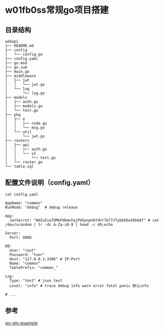 # w01fb0ss常规go项目搭建

## 目录结构
```shell
webapi
├── README.md
├── config
│   └── config.go
├── config.yaml
├── go.mod
├── go.sum
├── main.go
├── middleware
│   ├── jwt
│   │   └── jwt.go
│   └── log
│       └── log.go
├── models
│   ├── auth.go
│   ├── models.go
│   └── test.go
├── pkg
│   ├── e
│   │   ├── code.go
│   │   └── msg.go
│   └── util
│       └── jwt.go
├── routers
│   ├── api
│   │   ├── auth.go
│   │   └── v1
│   │       └── test.go
│   └── router.go
└── table.sql
```

## 配置文件说明（config.yaml）
```shell
cat config.yaml
```
```shell
AppName: "common"
RunMode: "debug"  # debug release

App:
  JwtSecret: "WdZuIsaTOMkPdbmcFpjP4SpnpVATdVr7b77JTybbhEw36bOAf" # cat /dev/urandom | tr -dc A-Za-z0-9 | head -c 49;echo

Server:
  Port: 8888

DB:
  User: "root"
  Password: "toor"
  Host: "127.0.0.1:3306" # IP:Port
  Name: "common"
  TablePrefix: "common_"

Log:
  Type: "text" # json text
  Level: "info" # trace debug info warn error fatal panic 默认info

# ...
```

## 参考
[go-gin-example](https://github.com/EDDYCJY/go-gin-example)